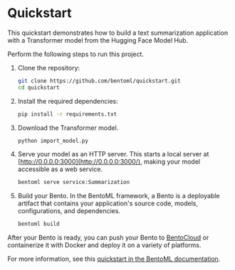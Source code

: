 # Quickstart

This quickstart demonstrates how to build a text summarization application with a Transformer model from the Hugging Face Model Hub.

Perform the following steps to run this project.

1. Clone the repository:

   ```bash
   git clone https://github.com/bentoml/quickstart.git
   cd quickstart
   ```

2. Install the required dependencies:

   ```bash
   pip install -r requirements.txt
   ```

3. Download the Transformer model.

   ```bash
   python import_model.py
   ```

4. Serve your model as an HTTP server. This starts a local server at [http://0.0.0.0:3000](http://0.0.0.0:3000/), making your model accessible as a web service.
   
   ```bash
   bentoml serve service:Summarization
   ```

5. Build your Bento. In the BentoML framework, a Bento is a deployable artifact that contains your application's source code, models, configurations, and dependencies.

   ```bash
   bentoml build
   ```

After your Bento is ready, you can push your Bento to [BentoCloud](https://www.bentoml.com/cloud) or containerize it with Docker and deploy it on a variety of platforms.

For more information, see this [quickstart in the BentoML documentation](https://docs.bentoml.org/en/latest/quickstarts/deploy-a-transformer-model-with-bentoml.html).